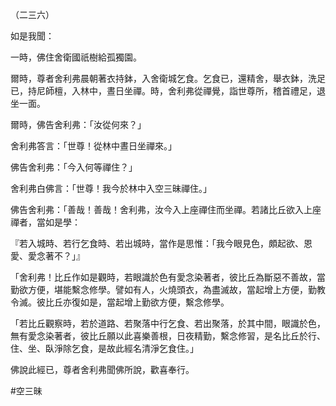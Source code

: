 （二三六）

如是我聞：

一時，佛住舍衛國祇樹給孤獨園。

爾時，尊者舍利弗晨朝著衣持鉢，入舍衛城乞食。乞食已，還精舍，舉衣鉢，洗足已，持尼師檀，入林中，晝日坐禪。時，舍利弗從禪覺，詣世尊所，稽首禮足，退坐一面。

爾時，佛告舍利弗：「汝從何來？」

舍利弗答言：「世尊！從林中晝日坐禪來。」

佛告舍利弗：「今入何等禪住？」

舍利弗白佛言：「世尊！我今於林中入空三昧禪住。」

佛告舍利弗：「善哉！善哉！舍利弗，汝今入上座禪住而坐禪。若諸比丘欲入上座禪者，當如是學：

『若入城時、若行乞食時、若出城時，當作是思惟：「我今眼見色，頗起欲、恩愛、愛念著不？」』

「舍利弗！比丘作如是觀時，若眼識於色有愛念染著者，彼比丘為斷惡不善故，當勤欲方便，堪能繫念修學。譬如有人，火燒頭衣，為盡滅故，當起增上方便，勤教令滅。彼比丘亦復如是，當起增上勤欲方便，繫念修學。

「若比丘觀察時，若於道路、若聚落中行乞食、若出聚落，於其中間，眼識於色，無有愛念染著者，彼比丘願以此喜樂善根，日夜精勤，繫念修習，是名比丘於行、住、坐、臥淨除乞食，是故此經名清淨乞食住。」

佛說此經已，尊者舍利弗聞佛所說，歡喜奉行。





#空三昧

